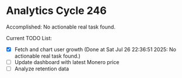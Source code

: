 # Analytics Cycle 246

Accomplished: No actionable real task found.

Current TODO List:

- [x] Fetch and chart user growth  (Done at Sat Jul 26 22:36:51 2025: No actionable real task found.)
- [ ] Update dashboard with latest Monero price
- [ ] Analyze retention data